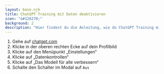```yaml
---
layout: base.njk
title: ChatGPT Training mit Daten deaktivieren
icon: "&#128270;"
background: 2
description: "Hier findest du die Anleitung, wie du ChatGPT Training mit Daten deaktivieren kannst."
---
```

<ol>
    <li>Gehe auf <a href="https://chatgpt.com" target="_blank">chatgpt.com</a></li>
    <li>Klicke in der oberen rechten Ecke auf dein Profilbild</li>
    <li>Klicke auf den Menüpunkt „Einstellungen“</li>
    <li>Klicke auf „Datenkontrollen“</li>
    <li>Klicke auf „Das Modell für alle verbessern“</li>
    <li>Schalte den Schalter im Modal auf <code>Aus</code></li>
</ol>